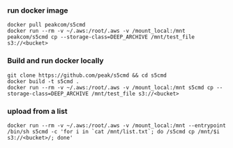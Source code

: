 ### run docker image
```shell
docker pull peakcom/s5cmd
docker run --rm -v ~/.aws:/root/.aws -v /mount_local:/mnt peakcom/s5cmd cp --storage-class=DEEP_ARCHIVE /mnt/test_file s3://<bucket>
```


### Build and run docker locally
```shell
git clone https://github.com/peak/s5cmd && cd s5cmd
docker build -t s5cmd .
docker run --rm -v ~/.aws:/root/.aws -v /mount_local:/mnt s5cmd cp --storage-class=DEEP_ARCHIVE /mnt/test_file s3://<bucket>
```

### upload from a list
```shell
docker run --rm -v ~/.aws:/root/.aws -v /mount_local:/mnt --entrypoint /bin/sh s5cmd -c 'for i in `cat /mnt/list.txt`; do /s5cmd cp /mnt/$i s3://<bucket>/; done'
```